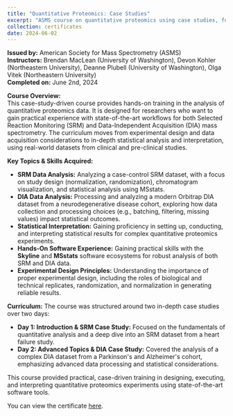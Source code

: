 ```yaml
---
title: "Quantitative Proteomics: Case Studies"
excerpt: "ASMS course on quantitative proteomics using case studies, focusing on SRM and DIA data analysis with Skyline and MSstats.<br/><a href='/files/quantitative-proteomics-case-studies-asms-2024.pdf' target='_blank'><img src='/images/quantitative-proteomics-case-studies-asms-2024.png' width='300' alt='Quantitative Proteomics: Case Studies Certificate'></a>"
collection: certificates
date: 2024-06-02
---
```


**Issued by:** American Society for Mass Spectrometry (ASMS)  
**Instructors:** Brendan MacLean (University of Washington), Devon Kohler (Northeastern University), Deanne Plubell (University of Washington), Olga Vitek (Northeastern University)  
**Completed on:** June 2nd, 2024

**Course Overview:**  
This case-study-driven course provides hands-on training in the analysis of quantitative proteomics data. It is designed for researchers who want to gain practical experience with state-of-the-art workflows for both Selected Reaction Monitoring (SRM) and Data-Independent Acquisition (DIA) mass spectrometry. The curriculum moves from experimental design and data acquisition considerations to in-depth statistical analysis and interpretation, using real-world datasets from clinical and pre-clinical studies.

**Key Topics & Skills Acquired:**
*   **SRM Data Analysis:** Analyzing a case-control SRM dataset, with a focus on study design (normalization, randomization), chromatogram visualization, and statistical analysis using MSstats.
*   **DIA Data Analysis:** Processing and analyzing a modern Orbitrap DIA dataset from a neurodegenerative disease cohort, exploring how data collection and processing choices (e.g., batching, filtering, missing values) impact statistical outcomes.
*   **Statistical Interpretation:** Gaining proficiency in setting up, conducting, and interpreting statistical results for complex quantitative proteomics experiments.
*   **Hands-On Software Experience:** Gaining practical skills with the **Skyline** and **MSstats** software ecosystems for robust analysis of both SRM and DIA data.
*   **Experimental Design Principles:** Understanding the importance of proper experimental design, including the roles of biological and technical replicates, randomization, and normalization in generating reliable results.

**Curriculum:**
The course was structured around two in-depth case studies over two days:
*   **Day 1: Introduction & SRM Case Study:** Focused on the fundamentals of quantitative analysis and a deep dive into an SRM dataset from a heart failure study.
*   **Day 2: Advanced Topics & DIA Case Study:** Covered the analysis of a complex DIA dataset from a Parkinson's and Alzheimer's cohort, emphasizing advanced data processing and statistical considerations.

This course provided practical, case-driven training in designing, executing, and interpreting quantitative proteomics experiments using state-of-the-art software tools.

You can view the certificate <a href='/files/quantitative-proteomics-case-studies-asms-2024.pdf' target='_blank'>here</a>.


